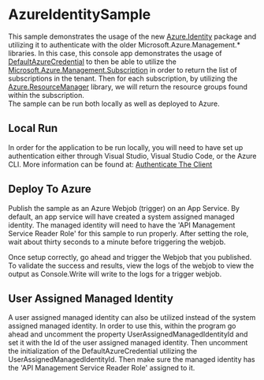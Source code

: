 # AzureIdentitySample

This sample demonstrates the usage of the new [Azure.Identity](https://www.nuget.org/packages/Azure.Identity) package and utilizing it to authenticate with the older Microsoft.Azure.Management.* libraries.  In this case, this console app demonstrates the usage of [DefaultAzureCredential](https://docs.microsoft.com/en-us/dotnet/api/azure.identity.defaultazurecredential?view=azure-dotnet) to then be able to utilize
the [Microsoft.Azure.Management.Subscription](https://www.nuget.org/packages/Microsoft.Azure.Management.Subscription/) in order to return the list of subscriptions in the tenant.  Then for each subscription, by utilizing the [Azure.ResourceManager](https://www.nuget.org/packages/Azure.ResourceManager.Resources/) library, we will return the resource groups found within the subscription.  
The sample can be run both locally as well as deployed to Azure.

## Local Run
In order for the application to be run locally, you will need to have set up authentication either through Visual Studio, Visual Studio Code, or the Azure CLI.  More information can be found at: [Authenticate The Client](https://docs.microsoft.com/en-us/dotnet/api/overview/azure/identity-readme#authenticate-the-client)


## Deploy To Azure
Publish the sample as an Azure Webjob (trigger) on an App Service.  By default, an app service will have created a system assigned managed identity. The managed identity will need to have the 'API Management Service Reader Role' for this sample to run properly.  After setting the role, wait about thirty seconds to a minute before triggering the webjob.

Once setup correctly, go ahead and trigger the Webjob that you published.  To validate the success and results, view the logs of the webjob to view the output as Console.Write will write to the logs for a trigger webjob.

## User Assigned Managed Identity
A user assigned managed identity can also be utilized instead of the system assigned managed identity.  In order to use this, within the program go ahead and uncomment the property UserAssignedManagedIdentityId and set it with the Id of the user assigned managed identity.  Then uncomment the initialization of the DefaultAzureCredential utilizing the UserAssignedManagedIdentityId.  Then make sure the managed identity has the 'API Management Service Reader Role' assigned to it.
